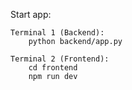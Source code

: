 
Start app:

    Terminal 1 (Backend):
        python backend/app.py

    Terminal 2 (Frontend):
        cd frontend
        npm run dev
        